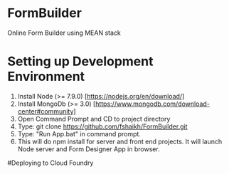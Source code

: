 # FormBuilder
Online Form Builder using MEAN stack

# Setting up Development Environment
1. Install Node (>= 7.9.0) [https://nodejs.org/en/download/]
2. Install MongoDb (>= 3.0) [https://www.mongodb.com/download-center#community]
3. Open Command Prompt and CD to project directory
4. Type: git clone https://github.com/fshaikh/FormBuilder.git
5. Type:  "Run App.bat" in command prompt.
6. This will do npm install for server and front end projects. It will launch Node server and Form Designer App in browser.
  

#Deploying to Cloud Foundry




